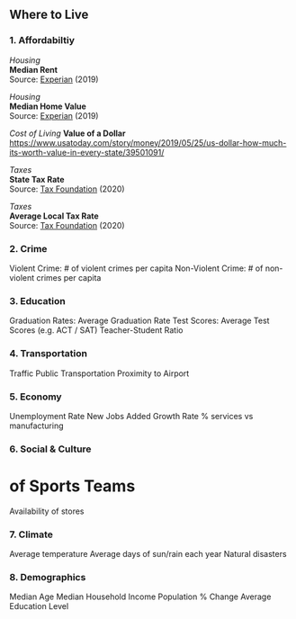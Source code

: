 ## Where to Live

### 1. Affordabiltiy 
*Housing* <br>
**Median Rent** <br>
Source: [Experian](https://www.experian.com/blogs/ask-experian/research/median-rental-rates-for-an-apartment-by-state/) (2019)

*Housing* <br>
**Median Home Value** <br>
Source: [Experian](https://www.experian.com/blogs/ask-experian/research/median-home-values-by-state/) (2019)

*Cost of Living*
**Value of a Dollar** <br>
https://www.usatoday.com/story/money/2019/05/25/us-dollar-how-much-its-worth-value-in-every-state/39501091/

*Taxes* <br>
**State Tax Rate** <br>
Source: [Tax Foundation](https://taxfoundation.org/2020-sales-taxes/) (2020)

*Taxes* <br>
**Average Local Tax Rate** <br>
Source: [Tax Foundation](https://taxfoundation.org/2020-sales-taxes/) (2020)

### 2. Crime
Violent Crime: # of violent crimes per capita
Non-Violent Crime: # of non-violent crimes per capita

### 3. Education
Graduation Rates: Average Graduation Rate
Test Scores: Average Test Scores (e.g. ACT / SAT)
Teacher-Student Ratio

### 4. Transportation
Traffic
Public Transportation
Proximity to Airport

### 5. Economy
Unemployment Rate
New Jobs Added
Growth Rate
% services vs manufacturing

### 6. Social & Culture
# of Sports Teams
Availability of stores

### 7. Climate
Average temperature
Average days of sun/rain each year
Natural disasters 

### 8. Demographics
Median Age
Median Household Income
Population % Change
Average Education Level
